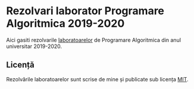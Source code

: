 # Rezolvari laborator Programare Algoritmica 2019-2020
Aici gasiti rezolvarile [laboratoarelor](https://1drv.ms/u/s!AkAkfG8SupsViUt4FwqAiszeP47Z?e=06WbTx) de Programare Algoritmica din anul universitar 2019-2020.
## Licență
Rezolvările laboratoarelor sunt scrise de mine și publicate sub licența [MIT](LICENSE).
